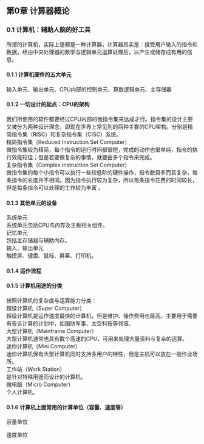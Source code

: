 ## 第0章 计算器概论  
### 0.1 计算机：辅助人脑的好工具  
所谓的计算机，实际上是都是一种计算器，计算器其实是：接受用户输入的指令和数据，经由中央处理器的数学与逻辑单元运算处理后，以产生或储存成有用的信息。  
#### 0.1.1 计算机硬件的五大单元  
输入单元、输出单元、CPU内部的控制单元、算数逻辑单元、主存储器  
#### 0.1.2 一切设计的起点：CPU的架构  
我们所使用的软件都要经过CPU内部的微指令集来达成才行。指令集的设计主要又被分为两种设计理念，即现在世界上常见到的两种主要的CPU架构。分别是精简指令集（RISC）和复杂指令集（CISC）系统。  
精简指令集（Reduced Instruction Set Computer）  
微指令集较为精简，每个指令的运行时间都很短，完成的动作也很单纯，指令的执行效能较佳；但是若要做复杂的事情，就要由多个指令来完成。  
复杂指令集（Complex Instruction Set Computer）  
微指令集的每个小指令可以执行一些较低阶的硬件操作，指令数目多而且复杂，每条指令的长度并不相同。因为指令执行较为复杂，所以每条指令花费的时间较长，但是每条指令可以处理的工作较为丰富 。  
#### 0.1.3 其他单元的设备  
系统单元  
系统单元包括CPU与内存及主板相关组件。  
记忆单元  
包括主存储器与辅助内存。  
输入、输出单元  
触摸屏、键盘、鼠标、屏幕、打印机。  
#### 0.1.4 运作流程  
#### 0.1.5 计算机用途的分类  
按照计算机的复杂度与运算能力分类：  
超级计算机（Super Computer）  
超级计算机是运作速度最快的计算机，但是维护、操作费用也最高。主要用于需要有告诉计算的计划中，如国防军事、太空科技等领域。  
大型计算机（Mainframe Computer）  
大型计算机通常也具有数个高速的CPU，可用来处理大量资料与复杂的运算。  
迷你计算机（Mini Computer）  
迷你计算机保有大型计算机同时支持多用户的特性，但是主机可以放在一般作业场所。  
工作站（Work Station）  
是针对特殊用途而设计的计算机。  
微电脑（Micro Computer）  
个人计算机。  
#### 0.1.6 计算机上面常用的计算单位（容量、速度等）  
容量单位  

速度单位  



